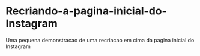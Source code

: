 # Recriando-a-pagina-inicial-do-Instagram
Uma pequena demonstracao de uma recriacao em cima da pagina inicial do Instagram
